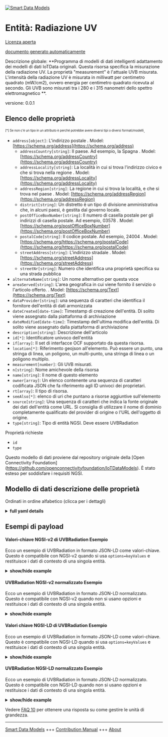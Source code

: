 <!-- 10-Header -->  
[![Smart Data Models](https://smartdatamodels.org/wp-content/uploads/2022/01/SmartDataModels_logo.png "Logo")](https://smartdatamodels.org)  
Entità: Radiazione UV  
=====================<!-- /10-Header -->  
<!-- 15-License -->  
[Licenza aperta](https://github.com/smart-data-models//dataModel.OCF/blob/master/UVBRadiation/LICENSE.md)  
[documento generato automaticamente](https://docs.google.com/presentation/d/e/2PACX-1vTs-Ng5dIAwkg91oTTUdt8ua7woBXhPnwavZ0FxgR8BsAI_Ek3C5q97Nd94HS8KhP-r_quD4H0fgyt3/pub?start=false&loop=false&delayms=3000#slide=id.gb715ace035_0_60)  
<!-- /15-License -->  
<!-- 20-Description -->  
Descrizione globale: **Programma di modelli di dati intelligenti adattamento dei modelli di dati IoTData originali. Questa risorsa specifica la misurazione della radiazione UV. La proprietà "measurement" è l'attuale UVB misurata. L'intensità della radiazione UV è misurata in milliwatt per centimetro quadrato (mW/cm2), ovvero energia per centimetro quadrato ricevuta al secondo. Gli UVB sono misurati tra i 280 e i 315 nanometri dello spettro elettromagnetico **.  
versione: 0.0.1  
<!-- /20-Description -->  
<!-- 30-PropertiesList -->  

## Elenco delle proprietà  

<sup><sub>[*] Se non c'è un tipo in un attributo è perché potrebbe avere diversi tipi o diversi formati/modelli</sub></sup>.  
- `address[object]`: L'indirizzo postale  . Model: [https://schema.org/address](https://schema.org/address)	- `addressCountry[string]`: Il paese. Ad esempio, la Spagna  . Model: [https://schema.org/addressCountry](https://schema.org/addressCountry)  
	- `addressLocality[string]`: La località in cui si trova l'indirizzo civico e che si trova nella regione  . Model: [https://schema.org/addressLocality](https://schema.org/addressLocality)  
	- `addressRegion[string]`: La regione in cui si trova la località, e che si trova nel paese  . Model: [https://schema.org/addressRegion](https://schema.org/addressRegion)  
	- `district[string]`: Un distretto è un tipo di divisione amministrativa che, in alcuni paesi, è gestita dal governo locale.    
	- `postOfficeBoxNumber[string]`: Il numero di casella postale per gli indirizzi di casella postale. Ad esempio, 03578  . Model: [https://schema.org/postOfficeBoxNumber](https://schema.org/postOfficeBoxNumber)  
	- `postalCode[string]`: Il codice postale. Ad esempio, 24004  . Model: [https://schema.org/https://schema.org/postalCode](https://schema.org/https://schema.org/postalCode)  
	- `streetAddress[string]`: L'indirizzo stradale  . Model: [https://schema.org/streetAddress](https://schema.org/streetAddress)  
	- `streetNr[string]`: Numero che identifica una proprietà specifica su una strada pubblica    
- `alternateName[string]`: Un nome alternativo per questa voce  - `areaServed[string]`: L'area geografica in cui viene fornito il servizio o l'articolo offerto.  . Model: [https://schema.org/Text](https://schema.org/Text)- `dataProvider[string]`: una sequenza di caratteri che identifica il fornitore dell'entità di dati armonizzata  - `dateCreated[date-time]`: Timestamp di creazione dell'entità. Di solito viene assegnato dalla piattaforma di archiviazione  - `dateModified[date-time]`: Timestamp dell'ultima modifica dell'entità. Di solito viene assegnato dalla piattaforma di archiviazione  - `description[string]`: Descrizione dell'articolo  - `id[*]`: Identificatore univoco dell'entità  - `if[array]`: Il set di interfacce OCF supportato da questa risorsa.  - `location[*]`: Riferimento geojson all'elemento. Può essere un punto, una stringa di linea, un poligono, un multi-punto, una stringa di linea o un poligono multiplo.  - `measurement[number]`: Gli UVB misurati.  - `n[string]`: Nome amichevole della risorsa  - `name[string]`: Il nome di questo elemento  - `owner[array]`: Un elenco contenente una sequenza di caratteri codificata JSON che fa riferimento agli ID univoci dei proprietari.  - `rt[array]`: Il tipo di risorsa.  - `seeAlso[*]`: elenco di uri che puntano a risorse aggiuntive sull'elemento  - `source[string]`: Una sequenza di caratteri che indica la fonte originale dei dati dell'entità come URL. Si consiglia di utilizzare il nome di dominio completamente qualificato del provider di origine o l'URL dell'oggetto di origine.  - `type[string]`: Tipo di entità NGSI. Deve essere UVBRadiation  <!-- /30-PropertiesList -->  
<!-- 35-RequiredProperties -->  
Proprietà richieste  
- `id`  - `type`  <!-- /35-RequiredProperties -->  
<!-- 40-RequiredProperties -->  
Questo modello di dati proviene dal repository originale della [Open Connectivity Foundation] (https://github.com/openconnectivityfoundation/IoTDataModels). È stato esteso per soddisfare i requisiti NGSI.  
<!-- /40-RequiredProperties -->  
<!-- 50-DataModelHeader -->  
## Modello di dati descrizione delle proprietà  
Ordinati in ordine alfabetico (clicca per i dettagli)  
<!-- /50-DataModelHeader -->  
<!-- 60-ModelYaml -->  
<details><summary><strong>full yaml details</strong></summary>    
```yaml  
UVBRadiation:    
  description: Smart Data Models Program adaptation of the original IoTData data Models. This Resource specifies UV radiation measurement. The Property 'measurement' is the current measured UVB. The intensity of UV radiation is measured in the units of milliwatts per square centimeter (mW/cm2) which is energy per square centimeter received per second. UVB is measured between 280 and 315 nanometers in the electromagnetic spectrum.    
  properties:    
    address:    
      description: The mailing address    
      properties:    
        addressCountry:    
          description: 'The country. For example, Spain'    
          type: string    
          x-ngsi:    
            model: https://schema.org/addressCountry    
            type: Property    
        addressLocality:    
          description: 'The locality in which the street address is, and which is in the region'    
          type: string    
          x-ngsi:    
            model: https://schema.org/addressLocality    
            type: Property    
        addressRegion:    
          description: 'The region in which the locality is, and which is in the country'    
          type: string    
          x-ngsi:    
            model: https://schema.org/addressRegion    
            type: Property    
        district:    
          description: 'A district is a type of administrative division that, in some countries, is managed by the local government'    
          type: string    
          x-ngsi:    
            type: Property    
        postOfficeBoxNumber:    
          description: 'The post office box number for PO box addresses. For example, 03578'    
          type: string    
          x-ngsi:    
            model: https://schema.org/postOfficeBoxNumber    
            type: Property    
        postalCode:    
          description: 'The postal code. For example, 24004'    
          type: string    
          x-ngsi:    
            model: https://schema.org/https://schema.org/postalCode    
            type: Property    
        streetAddress:    
          description: The street address    
          type: string    
          x-ngsi:    
            model: https://schema.org/streetAddress    
            type: Property    
        streetNr:    
          description: Number identifying a specific property on a public street    
          type: string    
          x-ngsi:    
            type: Property    
      type: object    
      x-ngsi:    
        model: https://schema.org/address    
        type: Property    
    alternateName:    
      description: An alternative name for this item    
      type: string    
      x-ngsi:    
        type: Property    
    areaServed:    
      description: The geographic area where a service or offered item is provided    
      type: string    
      x-ngsi:    
        model: https://schema.org/Text    
        type: Property    
    dataProvider:    
      description: A sequence of characters identifying the provider of the harmonised data entity    
      type: string    
      x-ngsi:    
        type: Property    
    dateCreated:    
      description: Entity creation timestamp. This will usually be allocated by the storage platform    
      format: date-time    
      type: string    
      x-ngsi:    
        type: Property    
    dateModified:    
      description: Timestamp of the last modification of the entity. This will usually be allocated by the storage platform    
      format: date-time    
      type: string    
      x-ngsi:    
        type: Property    
    description:    
      description: A description of this item    
      type: string    
      x-ngsi:    
        type: Property    
    id:    
      anyOf:    
        - description: Identifier format of any NGSI entity    
          maxLength: 256    
          minLength: 1    
          pattern: ^[\w\-\.\{\}\$\+\*\[\]`|~^@!,:\\]+$    
          type: string    
          x-ngsi:    
            type: Property    
        - description: Identifier format of any NGSI entity    
          format: uri    
          type: string    
          x-ngsi:    
            type: Property    
      description: Unique identifier of the entity    
      x-ngsi:    
        type: Property    
    if:    
      description: The OCF Interface set supported by this Resource.    
      items:    
        enum:    
          - oic.if.s    
          - oic.if.baseline    
        type: string    
      minItems: 2    
      readOnly: true    
      type: array    
      uniqueItems: true    
      x-ngsi:    
        type: Property    
    location:    
      description: 'Geojson reference to the item. It can be Point, LineString, Polygon, MultiPoint, MultiLineString or MultiPolygon'    
      oneOf:    
        - description: Geojson reference to the item. Point    
          properties:    
            bbox:    
              items:    
                type: number    
              minItems: 4    
              type: array    
            coordinates:    
              items:    
                type: number    
              minItems: 2    
              type: array    
            type:    
              enum:    
                - Point    
              type: string    
          required:    
            - type    
            - coordinates    
          title: GeoJSON Point    
          type: object    
          x-ngsi:    
            type: GeoProperty    
        - description: Geojson reference to the item. LineString    
          properties:    
            bbox:    
              items:    
                type: number    
              minItems: 4    
              type: array    
            coordinates:    
              items:    
                items:    
                  type: number    
                minItems: 2    
                type: array    
              minItems: 2    
              type: array    
            type:    
              enum:    
                - LineString    
              type: string    
          required:    
            - type    
            - coordinates    
          title: GeoJSON LineString    
          type: object    
          x-ngsi:    
            type: GeoProperty    
        - description: Geojson reference to the item. Polygon    
          properties:    
            bbox:    
              items:    
                type: number    
              minItems: 4    
              type: array    
            coordinates:    
              items:    
                items:    
                  items:    
                    type: number    
                  minItems: 2    
                  type: array    
                minItems: 4    
                type: array    
              type: array    
            type:    
              enum:    
                - Polygon    
              type: string    
          required:    
            - type    
            - coordinates    
          title: GeoJSON Polygon    
          type: object    
          x-ngsi:    
            type: GeoProperty    
        - description: Geojson reference to the item. MultiPoint    
          properties:    
            bbox:    
              items:    
                type: number    
              minItems: 4    
              type: array    
            coordinates:    
              items:    
                items:    
                  type: number    
                minItems: 2    
                type: array    
              type: array    
            type:    
              enum:    
                - MultiPoint    
              type: string    
          required:    
            - type    
            - coordinates    
          title: GeoJSON MultiPoint    
          type: object    
          x-ngsi:    
            type: GeoProperty    
        - description: Geojson reference to the item. MultiLineString    
          properties:    
            bbox:    
              items:    
                type: number    
              minItems: 4    
              type: array    
            coordinates:    
              items:    
                items:    
                  items:    
                    type: number    
                  minItems: 2    
                  type: array    
                minItems: 2    
                type: array    
              type: array    
            type:    
              enum:    
                - MultiLineString    
              type: string    
          required:    
            - type    
            - coordinates    
          title: GeoJSON MultiLineString    
          type: object    
          x-ngsi:    
            type: GeoProperty    
        - description: Geojson reference to the item. MultiLineString    
          properties:    
            bbox:    
              items:    
                type: number    
              minItems: 4    
              type: array    
            coordinates:    
              items:    
                items:    
                  items:    
                    items:    
                      type: number    
                    minItems: 2    
                    type: array    
                  minItems: 4    
                  type: array    
                type: array    
              type: array    
            type:    
              enum:    
                - MultiPolygon    
              type: string    
          required:    
            - type    
            - coordinates    
          title: GeoJSON MultiPolygon    
          type: object    
          x-ngsi:    
            type: GeoProperty    
      x-ngsi:    
        type: GeoProperty    
    measurement:    
      description: The measured UVB.    
      minimum: 0    
      readOnly: true    
      type: number    
      x-ngsi:    
        type: Property    
    n:    
      description: Friendly name of the Resource    
      maxLength: 64    
      readOnly: true    
      type: string    
      x-ngsi:    
        type: Property    
    name:    
      description: The name of this item    
      type: string    
      x-ngsi:    
        type: Property    
    owner:    
      description: A List containing a JSON encoded sequence of characters referencing the unique Ids of the owner(s)    
      items:    
        anyOf:    
          - description: Identifier format of any NGSI entity    
            maxLength: 256    
            minLength: 1    
            pattern: ^[\w\-\.\{\}\$\+\*\[\]`|~^@!,:\\]+$    
            type: string    
            x-ngsi:    
              type: Property    
          - description: Identifier format of any NGSI entity    
            format: uri    
            type: string    
            x-ngsi:    
              type: Property    
        description: Unique identifier of the entity    
        x-ngsi:    
          type: Property    
      type: array    
      x-ngsi:    
        type: Property    
    rt:    
      description: The Resource Type.    
      items:    
        enum:    
          - oic.r.sensor.radiation.uvb    
        maxLength: 64    
        type: string    
      minItems: 1    
      readOnly: true    
      type: array    
      uniqueItems: true    
      x-ngsi:    
        type: Property    
    seeAlso:    
      description: list of uri pointing to additional resources about the item    
      oneOf:    
        - items:    
            format: uri    
            type: string    
          minItems: 1    
          type: array    
        - format: uri    
          type: string    
      x-ngsi:    
        type: Property    
    source:    
      description: 'A sequence of characters giving the original source of the entity data as a URL. Recommended to be the fully qualified domain name of the source provider, or the URL to the source object'    
      type: string    
      x-ngsi:    
        type: Property    
    type:    
      description: NGSI entity type. It has to be UVBRadiation    
      enum:    
        - UVBRadiation    
      type: string    
      x-ngsi:    
        type: Property    
  required:    
    - id    
    - type    
  type: object    
  x-derived-from: https://github.com/OpenInterConnect/IoTDataModels/blob/master/UVBRadiationResURI.swagger.json    
  x-disclaimer: 'Redistribution and use in source and binary forms, with or without modification, are permitted  provided that the license conditions are met. Copyleft (c) 2022 Contributors to Smart Data Models Program'    
  x-license-url: https://github.com/smart-data-models/dataModel.OCF/blob/master/UVBRadiation/LICENSE.md    
  x-model-schema: https://smart-data-models.github.io/dataModel.IoTDataModels/UVBRadiation/schema.json    
  x-model-tags: OCF    
  x-version: 0.0.1    
```  
</details>    
<!-- /60-ModelYaml -->  
<!-- 70-MiddleNotes -->  
<!-- /70-MiddleNotes -->  
<!-- 80-Examples -->  
## Esempi di payload  
#### Valori-chiave NGSI-v2 di UVBRadiation Esempio  
Ecco un esempio di UVBRadiation in formato JSON-LD come valori-chiave. Questo è compatibile con NGSI-v2 quando si usa `options=keyValues` e restituisce i dati di contesto di una singola entità.  
<details><summary><strong>show/hide example</strong></summary>    
```json  
{  
    "id": "urn:ngsi-ld:UVBRadiation:id:DAAT:22565561",  
    "dateCreated": "2006-10-26T08:41:06Z",  
    "dateModified": "1987-04-06T20:33:21Z",  
    "source": "World foreign open miss share. Sea push determine leave me down. Mean trip yeah against goal.",  
    "name": "Pretty dog out edge everything. Way instead trial western quickly sea easy establish.",  
    "alternateName": "Light girl thought land myself probably step.",  
    "description": "Among first material professor live quickly important. Son m",  
    "dataProvider": "Manage up lose draw security item season wide. Environment buy between model effect trade once. Also camera party couple window son.",  
    "owner": [  
        "urn:ngsi-ld:UVBRadiation:items:HBDC:38129595",  
        "urn:ngsi-ld:UVBRadiation:items:IGYI:62683417"  
    ],  
    "seeAlso": [  
        "urn:ngsi-ld:UVBRadiation:items:TLXJ:54023310"  
    ],  
    "location": {  
        "type": "Point",  
        "coordinates": [  
            -77.4075855,  
            16.228071  
        ]  
    },  
    "address": {  
        "streetAddress": "Site budget call remember hotel. Race determine old first feel it.",  
        "addressLocality": "Challenge poor far middle possible join page. Even source attorney dinner protect return science. Together me knowledge agree security.",  
        "addressRegion": "New to voice adult summer yet. Method environment issue.",  
        "addressCountry": "According huge whatever hotel next ever experience. Student partner bring unit economic bed usually.",  
        "postalCode": "Difference factor thus key program pop",  
        "postOfficeBoxNumber": "Them drug news but seven detail physical.",  
        "streetNr": "However station rest seek. Change thing financial. Than listen base. Should return person.",  
        "district": "Sound effect quickly bar chance TV. Hair then I."  
    },  
    "areaServed": "Free resource though information tough economy center. Return space statement just stock market.",  
    "rt": [  
        "oic.r.sensor.radiation.uvb"  
    ],  
    "measurement": 454.5,  
    "n": "Very write already source stock small whom",  
    "if": [  
        "oic.if.baseline",  
        "oic.if.s"  
    ],  
    "type": "UVBRadiation"  
}  
```  
</details>  
#### UVBRadiation NGSI-v2 normalizzato Esempio  
Ecco un esempio di UVBRadiation in formato JSON-LD normalizzato. Questo è compatibile con NGSI-v2 quando non si usano opzioni e restituisce i dati di contesto di una singola entità.  
<details><summary><strong>show/hide example</strong></summary>    
```json  
{  
    "id": "urn:ngsi-ld:UVBRadiation:id:DAAT:22565561",  
    "dateCreated": {  
        "type": "DateTime",  
        "value": "2006-10-26T08:41:06Z"  
    },  
    "dateModified": {  
        "type": "DateTime",  
        "value": "1987-04-06T20:33:21Z"  
    },  
    "source": {  
        "type": "Text",  
        "value": "World foreign open miss share. Sea push determine leave me down. Mean trip yeah against goal."  
    },  
    "name": {  
        "type": "Text",  
        "value": "Pretty dog out edge everything. Way instead trial western quickly sea easy establish."  
    },  
    "alternateName": {  
        "type": "Text",  
        "value": "Light girl thought land myself probably step."  
    },  
    "description": {  
        "type": "Text",  
        "value": "Among first material professor live quickly important. Son m"  
    },  
    "dataProvider": {  
        "type": "Text",  
        "value": "Manage up lose draw security item season wide. Environment buy between model effect trade once. Also camera party couple window son."  
    },  
    "owner": {  
        "type": "StructuredValue",  
        "value": [  
            "urn:ngsi-ld:UVBRadiation:items:HBDC:38129595",  
            "urn:ngsi-ld:UVBRadiation:items:IGYI:62683417"  
        ]  
    },  
    "seeAlso": {  
        "type": "StructuredValue",  
        "value": [  
            "urn:ngsi-ld:UVBRadiation:items:TLXJ:54023310"  
        ]  
    },  
    "location": {  
        "type": "geo:json",  
        "value": {  
            "type": "Point",  
            "coordinates": [  
                -77.4075855,  
                16.228071  
            ]  
        }  
    },  
    "address": {  
        "type": "StructuredValue",  
        "value": {  
            "streetAddress": "Site budget call remember hotel. Race determine old first feel it.",  
            "addressLocality": "Challenge poor far middle possible join page. Even source attorney dinner protect return science. Together me knowledge agree security.",  
            "addressRegion": "New to voice adult summer yet. Method environment issue.",  
            "addressCountry": "According huge whatever hotel next ever experience. Student partner bring unit economic bed usually.",  
            "postalCode": "Difference factor thus key program pop",  
            "postOfficeBoxNumber": "Them drug news but seven detail physical.",  
            "streetNr": "However station rest seek. Change thing financial. Than listen base. Should return person.",  
            "district": "Sound effect quickly bar chance TV. Hair then I."  
        }  
    },  
    "areaServed": {  
        "type": "Text",  
        "value": "Free resource though information tough economy center. Return space statement just stock market."  
    },  
    "rt": {  
        "type": "StructuredValue",  
        "value": [  
            "oic.r.sensor.radiation.uvb"  
        ]  
    },  
    "measurement": {  
        "type": "Number",  
        "value": 454.5  
    },  
    "n": {  
        "type": "Text",  
        "value": "Very write already source stock small whom"  
    },  
    "if": {  
        "type": "StructuredValue",  
        "value": [  
            "oic.if.baseline",  
            "oic.if.s"  
        ]  
    },  
    "type": "UVBRadiation"  
}  
```  
</details>  
#### Valori chiave NGSI-LD di UVBRadiation Esempio  
Ecco un esempio di UVBRadiation in formato JSON-LD come valori-chiave. Questo è compatibile con NGSI-LD quando si usa `options=keyValues` e restituisce i dati di contesto di una singola entità.  
<details><summary><strong>show/hide example</strong></summary>    
```json  
{  
    "id": "urn:ngsi-ld:UVBRadiation:id:DAAT:22565561",  
    "dateCreated": "2006-10-26T08:41:06Z",  
    "dateModified": "1987-04-06T20:33:21Z",  
    "source": "World foreign open miss share. Sea push determine leave me down. Mean trip yeah against goal.",  
    "name": "Pretty dog out edge everything. Way instead trial western quickly sea easy establish.",  
    "alternateName": "Light girl thought land myself probably step.",  
    "description": "Among first material professor live quickly important. Son m",  
    "dataProvider": "Manage up lose draw security item season wide. Environment buy between model effect trade once. Also camera party couple window son.",  
    "owner": [  
        "urn:ngsi-ld:UVBRadiation:items:HBDC:38129595",  
        "urn:ngsi-ld:UVBRadiation:items:IGYI:62683417"  
    ],  
    "seeAlso": [  
        "urn:ngsi-ld:UVBRadiation:items:TLXJ:54023310"  
    ],  
    "location": {  
        "type": "Point",  
        "coordinates": [  
            -77.4075855,  
            16.228071  
        ]  
    },  
    "address": {  
        "streetAddress": "Site budget call remember hotel. Race determine old first feel it.",  
        "addressLocality": "Challenge poor far middle possible join page. Even source attorney dinner protect return science. Together me knowledge agree security.",  
        "addressRegion": "New to voice adult summer yet. Method environment issue.",  
        "addressCountry": "According huge whatever hotel next ever experience. Student partner bring unit economic bed usually.",  
        "postalCode": "Difference factor thus key program pop",  
        "postOfficeBoxNumber": "Them drug news but seven detail physical.",  
        "streetNr": "However station rest seek. Change thing financial. Than listen base. Should return person.",  
        "district": "Sound effect quickly bar chance TV. Hair then I."  
    },  
    "areaServed": "Free resource though information tough economy center. Return space statement just stock market.",  
    "rt": [  
        "oic.r.sensor.radiation.uvb"  
    ],  
    "measurement": 454.5,  
    "n": "Very write already source stock small whom",  
    "if": [  
        "oic.if.baseline",  
        "oic.if.s"  
    ],  
    "type": "UVBRadiation",  
    "@context": [  
        "https://smartdatamodels.org/context.jsonld"  
    ]  
}  
```  
</details>  
#### UVBRadiation NGSI-LD normalizzato Esempio  
Ecco un esempio di UVBRadiation in formato JSON-LD normalizzato. Questo è compatibile con NGSI-LD quando non si usano opzioni e restituisce i dati di contesto di una singola entità.  
<details><summary><strong>show/hide example</strong></summary>    
```json  
{  
    "id": "urn:ngsi-ld:UVBRadiation:id:DAAT:22565561",  
    "dateCreated": {  
        "type": "Property",  
        "value": {  
            "@type": "DateTime",  
            "@value": "2006-10-26T08:41:06Z"  
        }  
    },  
    "dateModified": {  
        "type": "Property",  
        "value": {  
            "@type": "DateTime",  
            "@value": "1987-04-06T20:33:21Z"  
        }  
    },  
    "source": {  
        "type": "Property",  
        "value": "World foreign open miss share. Sea push determine leave me down. Mean trip yeah against goal."  
    },  
    "name": {  
        "type": "Property",  
        "value": "Pretty dog out edge everything. Way instead trial western quickly sea easy establish."  
    },  
    "alternateName": {  
        "type": "Property",  
        "value": "Light girl thought land myself probably step."  
    },  
    "description": {  
        "type": "Property",  
        "value": "Among first material professor live quickly important. Son m"  
    },  
    "dataProvider": {  
        "type": "Property",  
        "value": "Manage up lose draw security item season wide. Environment buy between model effect trade once. Also camera party couple window son."  
    },  
    "owner": {  
        "type": "Property",  
        "value": [  
            "urn:ngsi-ld:UVBRadiation:items:HBDC:38129595",  
            "urn:ngsi-ld:UVBRadiation:items:IGYI:62683417"  
        ]  
    },  
    "seeAlso": {  
        "type": "Property",  
        "value": [  
            "urn:ngsi-ld:UVBRadiation:items:TLXJ:54023310"  
        ]  
    },  
    "location": {  
        "type": "GeoProperty",  
        "value": {  
            "type": "Point",  
            "coordinates": [  
                -77.4075855,  
                16.228071  
            ]  
        }  
    },  
    "address": {  
        "type": "Property",  
        "value": {  
            "streetAddress": "Site budget call remember hotel. Race determine old first feel it.",  
            "addressLocality": "Challenge poor far middle possible join page. Even source attorney dinner protect return science. Together me knowledge agree security.",  
            "addressRegion": "New to voice adult summer yet. Method environment issue.",  
            "addressCountry": "According huge whatever hotel next ever experience. Student partner bring unit economic bed usually.",  
            "postalCode": "Difference factor thus key program pop",  
            "postOfficeBoxNumber": "Them drug news but seven detail physical.",  
            "streetNr": "However station rest seek. Change thing financial. Than listen base. Should return person.",  
            "district": "Sound effect quickly bar chance TV. Hair then I."  
        }  
    },  
    "areaServed": {  
        "type": "Property",  
        "value": "Free resource though information tough economy center. Return space statement just stock market."  
    },  
    "rt": {  
        "type": "Property",  
        "value": [  
            "oic.r.sensor.radiation.uvb"  
        ]  
    },  
    "measurement": {  
        "type": "Property",  
        "value": 454.5  
    },  
    "n": {  
        "type": "Property",  
        "value": "Very write already source stock small whom"  
    },  
    "if": {  
        "type": "Property",  
        "value": [  
            "oic.if.baseline",  
            "oic.if.s"  
        ]  
    },  
    "type": "UVBRadiation",  
    "@context": [  
        "https://smartdatamodels.org/context.jsonld"  
    ]  
}  
```  
</details><!-- /80-Examples -->  
<!-- 90-FooterNotes -->  
<!-- /90-FooterNotes -->  
<!-- 95-Units -->  
Vedere [FAQ 10](https://smartdatamodels.org/index.php/faqs/) per ottenere una risposta su come gestire le unità di grandezza.  
<!-- /95-Units -->  
<!-- 97-LastFooter -->  
---  
[Smart Data Models](https://smartdatamodels.org) +++ [Contribution Manual](https://bit.ly/contribution_manual) +++ [About](https://bit.ly/Introduction_SDM)<!-- /97-LastFooter -->  
